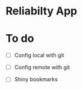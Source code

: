 # Reliabilty App

# To do 

- [ ] Config local with git
- [ ] Config remote with git
- [ ] Shiny bookmarks

